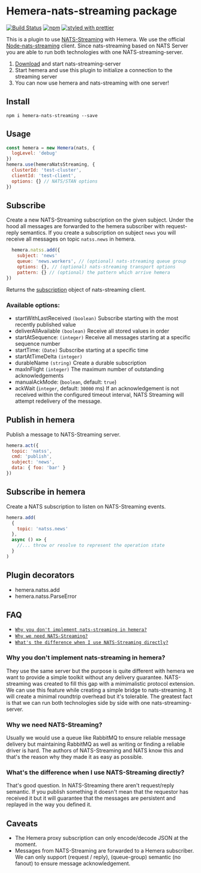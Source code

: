 # Hemera-nats-streaming package

[![Build Status](https://travis-ci.org/hemerajs/hemera-nats-streaming.svg?branch=master)](https://travis-ci.org/hemerajs/hemera-nats-streaming)
[![npm](https://img.shields.io/npm/v/hemera-nats-streaming.svg?maxAge=3600)](https://www.npmjs.com/package/hemera-nats-streaming)
[![styled with prettier](https://img.shields.io/badge/styled_with-prettier-ff69b4.svg)](#badge)

This is a plugin to use [NATS-Streaming](http://nats.io/) with Hemera.
We use the official [Node-nats-streaming](https://github.com/nats-io/node-nats-streaming) client.
Since nats-streaming based on NATS Server you are able to run both technologies with one NATS-streaming-server.

1.  [Download](http://nats.io/download/nats-io/nats-streaming-server/) and start nats-streaming-server
2.  Start hemera and use this plugin to initialize a connection to the streaming server
3.  You can now use hemera and nats-streaming with one server!

## Install

```
npm i hemera-nats-streaming --save
```

## Usage

```js
const hemera = new Hemera(nats, {
  logLevel: 'debug'
})
hemera.use(hemeraNatsStreaming, {
  clusterId: 'test-cluster',
  clientId: 'test-client',
  options: {} // NATS/STAN options
})
```

## Subscribe

Create a new NATS-Streaming subscription on the given subject. Under the hood all messages are forwarded to the hemera subscriber with request-reply semantics. If you create a subscription on subject `news` you will receive all messages on topic `natss.news` in hemera.

```js
  hemera.natss.add({
    subject: 'news'
    queue: 'news.workers', // (optional) nats-streaming queue group
    options: {}, // (optional) nats-streaming transport options
    pattern: {} // (optional) the pattern which arrive hemera
})
```

Returns the [subscription](https://github.com/nats-io/node-nats-streaming/blob/7e66cf4c047742b82280a7ccb60295f449ed3b7a/lib/stan.js#L574) object of nats-streaming client.

### Available options:

- startWithLastReceived `(boolean)` Subscribe starting with the most recently published value
- deliverAllAvailable `(boolean)` Receive all stored values in order
- startAtSequence: `(integer)` Receive all messages starting at a specific sequence number
- startTime: `(Date)` Subscribe starting at a specific time
- startAtTimeDelta `(integer)`
- durableName `(string)` Create a durable subscription
- maxInFlight `(integer)` The maximum number of outstanding acknowledgements
- manualAckMode: (`boolean`, default: `true`)
- ackWait (`integer`, default: `30000` ms) If an acknowledgement is not received within the configured timeout interval, NATS Streaming will attempt redelivery of the message.

## Publish in hemera

Publish a message to NATS-Streaming server.

```js
hemera.act({
  topic: 'natss',
  cmd: 'publish',
  subject: 'news',
  data: { foo: 'bar' }
})
```

## Subscribe in hemera

Create a NATS subscription to listen on NATS-Streaming events.

```js
hemera.add(
  {
    topic: 'natss.news'
  },
  async () => {
    //... throw or resolve to represent the operation state
  }
)
```

## Plugin decorators

- hemera.natss.add
- hemera.natss.ParseError

## FAQ

- [`Why you don't implement nats-streaming in hemera?`](#why-you-dont-implement-nats-streaming-in-hemera)
- [`Why we need NATS-Streaming?`](#why-we-need-nats-streaming)
- [`What's the difference when I use NATS-Streaming directly?`](#whats-the-difference-when-I-use-nats-streaming-directly)

### Why you don't implement nats-streaming in hemera?

They use the same server but the purpose is quite different with hemera we want to provide a simple toolkit without any delivery guarantee. NATS-streaming was created to fill this gap with a mimimalistic protocol extension. We can use this feature while creating a simple bridge to nats-streaming. It will create a minimal roundtrip overhead but it's tolerable. The greatest fact is that we can run both technologies side by side with one nats-streaming-server.

### Why we need NATS-Streaming?

Usually we would use a queue like RabbitMQ to ensure reliable message delivery but maintaining RabbitMQ as well as writing or finding a reliable driver is hard. The authors of NATS-Streaming and NATS know this and that's the reason why they made it as easy as possible.

### What's the difference when I use NATS-Streaming directly?

That's good question. In NATS-Streaming there aren't request/reply semantic. If you publish something it doesn't mean that the requestor has received it but it will guarantee that the messages are persistent and replayed in the way you defined it.

## Caveats

- The Hemera proxy subscription can only encode/decode JSON at the moment.
- Messages from NATS-Streaming are forwarded to a Hemera subscriber. We can only support (request / reply), (queue-group) semantic (no fanout) to ensure message acknowledgement.
